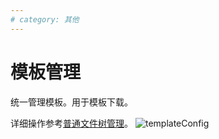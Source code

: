 ```yaml
---
# category: 其他
---
```

# 模板管理
统一管理模板。用于模板下载。

详细操作参考<a href="/zh/v1.1.0/manage-doc-tree">普通文件树管理</a>。
![templateConfig](/images/templateConfig.png)